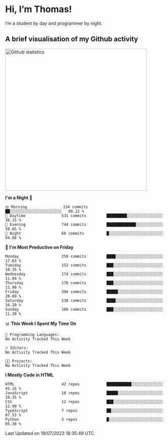 # Hi, I’m Thomas!
I’m a student by day and programmer by night.

## A brief visualisation of my Github activity

<img title="My Github statistics" alt="Github statistics" width="450px" src="https://github-readme-stats.vercel.app/api?username=thomasrettig&show_icons=true&include_all_commits=true&count_private=true&&hide=issues&theme=tokyonight&border_radius=6px"/>

<!--START_SECTION:waka-->
**I'm a Night 🦉** 

```text
🌞 Morning                134 commits         ██░░░░░░░░░░░░░░░░░░░░░░░   09.12 % 
🌆 Daytime                531 commits         █████████░░░░░░░░░░░░░░░░   36.15 % 
🌃 Evening                744 commits         █████████████░░░░░░░░░░░░   50.65 % 
🌙 Night                  60 commits          █░░░░░░░░░░░░░░░░░░░░░░░░   04.08 % 
```
📅 **I'm Most Productive on Friday** 

```text
Monday                   259 commits         ████░░░░░░░░░░░░░░░░░░░░░   17.63 % 
Tuesday                  152 commits         ███░░░░░░░░░░░░░░░░░░░░░░   10.35 % 
Wednesday                174 commits         ███░░░░░░░░░░░░░░░░░░░░░░   11.84 % 
Thursday                 176 commits         ███░░░░░░░░░░░░░░░░░░░░░░   11.98 % 
Friday                   304 commits         █████░░░░░░░░░░░░░░░░░░░░   20.69 % 
Saturday                 238 commits         ████░░░░░░░░░░░░░░░░░░░░░   16.20 % 
Sunday                   166 commits         ███░░░░░░░░░░░░░░░░░░░░░░   11.30 % 
```


📊 **This Week I Spent My Time On** 

```text
💬 Programming Languages: 
No Activity Tracked This Week

🔥 Editors: 
No Activity Tracked This Week

🐱‍💻 Projects: 
No Activity Tracked This Week
```

**I Mostly Code in HTML** 

```text
HTML                     42 repos            ███████████░░░░░░░░░░░░░░   45.16 % 
JavaScript               18 repos            █████░░░░░░░░░░░░░░░░░░░░   19.35 % 
CSS                      12 repos            ███░░░░░░░░░░░░░░░░░░░░░░   12.90 % 
TypeScript               7 repos             ██░░░░░░░░░░░░░░░░░░░░░░░   07.53 % 
Python                   5 repos             █░░░░░░░░░░░░░░░░░░░░░░░░   05.38 % 
```




 Last Updated on 19/07/2023 18:35:49 UTC
<!--END_SECTION:waka-->

